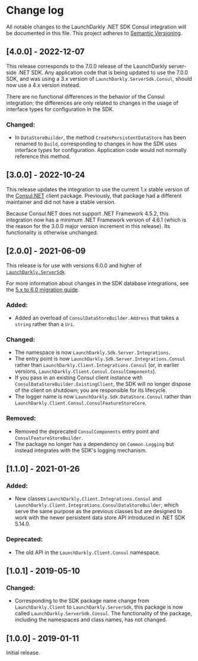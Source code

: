 # Change log

All notable changes to the LaunchDarkly .NET SDK Consul integration will be documented in this file. This project adheres to [Semantic Versioning](http://semver.org).

## [4.0.0] - 2022-12-07
This release corresponds to the 7.0.0 release of the LaunchDarkly server-side .NET SDK. Any application code that is being updated to use the 7.0.0 SDK, and was using a 3.x version of `LaunchDarkly.ServerSdk.Consul`, should now use a 4.x version instead.

There are no functional differences in the behavior of the Consul integration; the differences are only related to changes in the usage of interface types for configuration in the SDK.

### Changed:
- In `DataStoreBuilder`, the method `CreatePersistentDataStore` has been renamed to `Build`, corresponding to changes in how the SDK uses interface types for configuration. Application code would not normally reference this method.

## [3.0.0] - 2022-10-24
This release updates the integration to use the current 1.x stable version of the [Consul.NET](https://www.nuget.org/packages/Consul) client package. Previously, that package had a different maintainer and did not have a stable version.

Because Consul.NET does not support .NET Framework 4.5.2, this integration now has a minimum .NET Framework version of 4.6.1 (which is the reason for the 3.0.0 major version increment in this release). Its functionality is otherwise unchanged.

## [2.0.0] - 2021-06-09
This release is for use with versions 6.0.0 and higher of [`LaunchDarkly.ServerSdk`](https://github.com/launchdarkly/dotnet-server-sdk).

For more information about changes in the SDK database integrations, see the [5.x to 6.0 migration guide](https://docs-stg.launchdarkly.com/252/sdk/server-side/dotnet/migration-5-to-6).

### Added:
- Added an overload of `ConsulDataStoreBuilder.Address` that takes a `string` rather than a `Uri`.

### Changed:
- The namespace is now `LaunchDarkly.Sdk.Server.Integrations`.
- The entry point is now `LaunchDarkly.Sdk.Server.Integrations.Consul` rather than `LaunchDarkly.Client.Integrations.Consul` (or, in earlier versions, `LaunchDarkly.Client.Consul.ConsulComponents`).
- If you pass in an existing Consul client instance with `ConsulDataStoreBuilder.ExistingClient`, the SDK will no longer dispose of the client on shutdown; you are responsible for its lifecycle.
- The logger name is now `LaunchDarkly.Sdk.DataStore.Consul` rather than `LaunchDarkly.Client.Consul.ConsulFeatureStoreCore`.

### Removed:
- Removed the deprecated `ConsulComponents` entry point and `ConsulFeatureStoreBuilder`.
- The package no longer has a dependency on `Common.Logging` but instead integrates with the SDK&#39;s logging mechanism.


## [1.1.0] - 2021-01-26
### Added:
- New classes `LaunchDarkly.Client.Integrations.Consul` and `LaunchDarkly.Client.Integrations.ConsulDataStoreBuilder`, which serve the same purpose as the previous classes but are designed to work with the newer persistent data store API introduced in .NET SDK 5.14.0.

### Deprecated:
- The old API in the `LaunchDarkly.Client.Consul` namespace.

## [1.0.1] - 2019-05-10
### Changed:
- Corresponding to the SDK package name change from `LaunchDarkly.Client` to `LaunchDarkly.ServerSdk`, this package is now called `LaunchDarkly.ServerSdk.Consul`. The functionality of the package, including the namespaces and class names, has not changed.

## [1.0.0] - 2019-01-11

Initial release.
